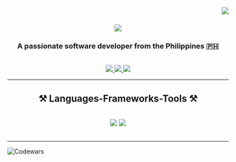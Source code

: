 <img align="right" src="https://visitor-badge.laobi.icu/badge?page_id=ceeesh.ceeesh" />

<h1 align="center">
    <img src="https://readme-typing-svg.herokuapp.com/?font=Righteous&size=35&center=true&vCenter=true&width=500&height=70&duration=4000&lines=Hi+There!+👋;+I'm+CeeJay+Malacas!;" />
</h1>

<h3 align="center">A passionate software developer from the Philippines 🇵🇭</h3>

<br/>

<div align="center"> 
  <a href="mailto:ceejaymalacas17@gmail.com">
    <img src="https://img.shields.io/badge/Gmail-333333?style=for-the-badge&logo=gmail&logoColor=red" />
  </a>
  <a href="https://linkedin.com/in/cee-jay-malacas" target="_blank">
    <img src="https://img.shields.io/badge/LinkedIn-0077B5?style=for-the-badge&logo=linkedin&logoColor=white" target="_blank" />
  </a>
  <a href="https://malacas.vercel.app/" target="_blank">
     <img src="https://img.shields.io/badge/Portfolio-FF5722?style=for-the-badge&logo=todoist&logoColor=white" target="_blank" /> <!-- sqlite, safari, google-chrome are other good icon options -->
  </a>
</div>

 <hr/>
 
<h2 align="center">⚒️ Languages-Frameworks-Tools ⚒️</h2>
<br/>
<div align="center">
    <img src="https://skillicons.dev/icons?i=react,bootstrap,mui,html,css,vscode,github,figma,tailwind,git,laravel,linux,postman,vite,aws" />
    <img src="https://skillicons.dev/icons?i=nodejs,php,javascript,typescript,express,firebase,mongodb,nextjs,mysql,docker,webflow,wordpress,ruby,rails,swift" /><br>
</div>

<br/>
<hr/>


![Codewars](https://github.r2v.ch/codewars?user=Ceeesh)

<!---
ceeesh/ceeesh is a ✨ special ✨ repository because its `README.md` (this file) appears on your GitHub profile.
You can click the Preview link to take a look at your changes.
--->
